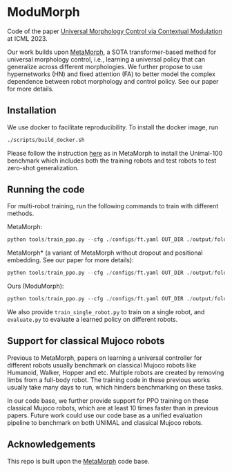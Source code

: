 # ModuMorph
Code of the paper [Universal Morphology Control via Contextual Modulation](https://arxiv.org/abs/2302.11070) at ICML 2023. 

Our work builds upon [MetaMorph](https://arxiv.org/abs/2203.11931), a SOTA transformer-based method for universal morphology control, i.e., learning a universal policy that can generalize across different morphologies. We further propose to use hypernetworks (HN) and fixed attention (FA) to better model the complex dependence between robot morphology and control policy. See our paper for more details. 

## Installation
We use docker to facilitate reproducibility. To install the docker image, run
```bash
./scripts/build_docker.sh
```
Please follow the instruction [here](https://github.com/agrimgupta92/metamorph/blob/main/README.md) as in MetaMorph to install the Unimal-100 benchmark which includes both the training robots and test robots to test zero-shot generalization. 

## Running the code
For multi-robot training, run the following commands to train with different methods. 

MetaMorph: 
```python
python tools/train_ppo.py --cfg ./configs/ft.yaml OUT_DIR ./output/folder_name/1409 ENV.WALKER_DIR ./unimals_100/train RNG_SEED 1409
```
MetaMorph* (a variant of MetaMorph without dropout and positional embedding. See our paper for more details): 
```python
python tools/train_ppo.py --cfg ./configs/ft.yaml OUT_DIR ./output/folder_name/1409 ENV.WALKER_DIR ./unimals_100/train RNG_SEED 1409 MODEL.TRANSFORMER.EMBEDDING_DROPOUT False MODEL.TRANSFORMER.POS_EMBEDDING None PPO.KL_TARGET_COEF 5.
```
Ours (ModuMorph):
```python
python tools/train_ppo.py --cfg ./configs/ft.yaml OUT_DIR ./output/folder_name/1409 ENV.WALKER_DIR ./unimals_100/train RNG_SEED 1409 PPO.KL_TARGET_COEF 5. MODEL.TRANSFORMER.POS_EMBEDDING None MODEL.TRANSFORMER.EMBEDDING_DROPOUT False MODEL.TRANSFORMER.FIX_ATTENTION True MODEL.TRANSFORMER.HYPERNET True MODEL.TRANSFORMER.CONTEXT_ENCODER linear
```
We also provide `train_single_robot.py` to train on a single robot, and `evaluate.py` to evaluate a learned policy on different robots. 

## Support for classical Mujoco robots
Previous to MetaMorph, papers on learning a universal controller for different robots usually benchmark on classical Mujoco robots like Humanoid, Walker, Hopper and etc. Multiple robots are created by removing limbs from a full-body robot. The training code in these previous works usually take many days to run, which hinders benchmarking on these tasks. 

In our code base, we further provide support for PPO training on these classical Mujoco robots, which are at least 10 times faster than in previous papers. Future work could use our code base as a unified evaluation pipeline to benchmark on both UNIMAL and classical Mujoco robots. 

## Acknowledgements
This repo is built upon the [MetaMorph](https://github.com/agrimgupta92/metamorph/tree/main) code base. 
